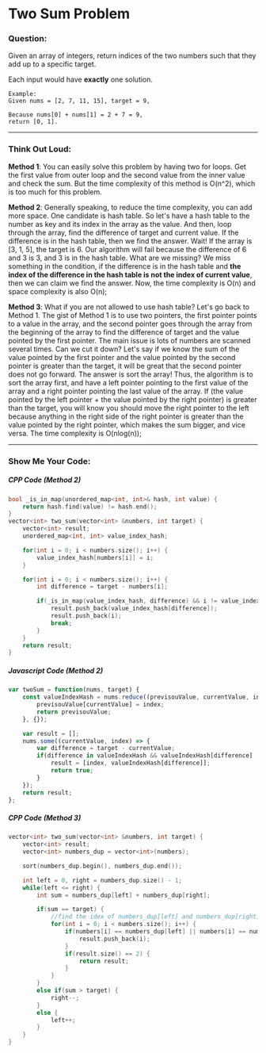 # Two Sum Problem

### Question:

Given an array of integers, return indices of the two numbers such that they add up to a specific target.

Each input would have **exactly** one solution.

```
Example:
Given nums = [2, 7, 11, 15], target = 9,

Because nums[0] + nums[1] = 2 + 7 = 9,
return [0, 1].
```

---

### Think Out Loud:

**Method 1**: You can easily solve this problem by having two for loops. Get the first value from
outer loop and the second value from the inner value and check the sum.
But the time complexity of this method is O(n^2), which is too much for this
problem.

**Method 2**: Generally speaking, to reduce the time complexity, you can add more space.
One candidate is hash table. So let's have a hash table to the number as key and its index in the array as the value.
And then, loop through the array, find the difference of target and current
value. If the difference is in the hash table, then we find the answer. Wait!
If the array is [3, 1, 5], the target is 6. Our algorithm will fail because the
difference of 6 and 3 is 3, and 3 is in the hash table. What are we missing? We
miss something in the condition, if the difference is in the hash table and
**the index of the difference in the hash table is not the index of current value**, then we can claim we find the
answer. Now, the time complexity is O(n) and space complexity is also O(n);

**Method 3**: What if you are not allowed to use hash table? Let's go back to
Method 1. The gist of Method 1 is to use two pointers, the first
pointer points to a value in the array, and the second pointer goes through the
array from the beginning of the array to find the difference of target and the
value pointed by the first pointer. The main issue is lots of numbers are
scanned several times. Can we cut it down? Let's say if we know the sum
of the value pointed by the first pointer and the value pointed by the second
pointer is greater than the target, it will be great that the second pointer
does not go forward. The answer is sort the array! Thus, the algorithm is to
sort the array first, and have a left pointer pointing to the first value of the
array and a right pointer pointing the last value of the array. If (the value
pointed by the left pointer + the value pointed by the right pointer) is
greater than the target, you will know you should move the right pointer to the
left because anything in the right side of the right pointer is greater than
the value pointed by the right pointer, which makes the sum bigger, and
vice versa. The time complexity is O(nlog(n));


---

### Show Me Your Code:

##### CPP Code (Method 2)

```cpp
bool _is_in_map(unordered_map<int, int>& hash, int value) {
    return hash.find(value) != hash.end();
}
vector<int> two_sum(vector<int> &numbers, int target) {
    vector<int> result;
    unordered_map<int, int> value_index_hash;

    for(int i = 0; i < numbers.size(); i++) {
        value_index_hash[numbers[i]] = i;
    }

    for(int i = 0; i < numbers.size(); i++) {
        int difference = target - numbers[i];

        if(_is_in_map(value_index_hash, difference) && i != value_index_hash[difference]) {
            result.push_back(value_index_hash[difference]);
            result.push_back(i);
            break;
        }
    }
    return result;
}

```

##### Javascript Code (Method 2)

```javascript
var twoSum = function(nums, target) {
    const valueIndexHash = nums.reduce((previsouValue, currentValue, index) => {
        previsouValue[currentValue] = index;
        return previsouValue;
    }, {});

    var result = [];
    nums.some((currentValue, index) => {
        var difference = target - currentValue;
        if(difference in valueIndexHash && valueIndexHash[difference] != index) {
            result = [index, valueIndexHash[difference]];
            return true;
        }
    });
    return result;
};
```

##### CPP Code (Method 3)

```cpp
vector<int> two_sum(vector<int> &numbers, int target) {
    vector<int> result;
    vector<int> numbers_dup = vector<int>(numbers);

    sort(numbers_dup.begin(), numbers_dup.end());

    int left = 0, right = numbers_dup.size() - 1;
    while(left <= right) {
        int sum = numbers_dup[left] + numbers_dup[right];

        if(sum == target) {
            //find the idex of numbers_dup[left] and numbers_dup[right]
            for(int i = 0; i < numbers.size(); i++) {
                if(numbers[i] == numbers_dup[left] || numbers[i] == numbers_dup[right]) {
                    result.push_back(i);
                }
                if(result.size() == 2) {
                    return result;
                }
            }
        }
        else if(sum > target) {
            right--;
        }
        else {
            left++;
        }
    }
}
```
